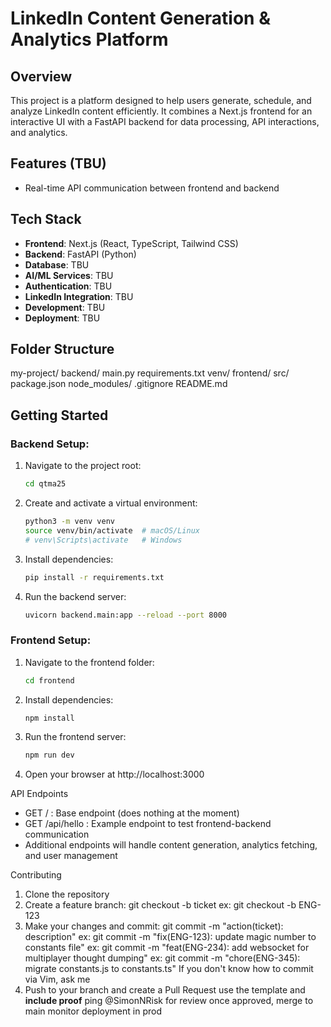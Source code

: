 # LinkedIn Content Generation & Analytics Platform

## Overview

This project is a platform designed to help users generate, schedule, and analyze LinkedIn content efficiently.
It combines a Next.js frontend for an interactive UI with a FastAPI backend for data processing, API interactions, and analytics.

## Features (TBU)

- Real-time API communication between frontend and backend

## Tech Stack

- **Frontend**: Next.js (React, TypeScript, Tailwind CSS)
- **Backend**: FastAPI (Python)
- **Database**: TBU
- **AI/ML Services**: TBU
- **Authentication**: TBU
- **LinkedIn Integration**: TBU
- **Development**: TBU
- **Deployment**: TBU

## Folder Structure

my-project/
backend/
main.py
requirements.txt
venv/
frontend/
src/
package.json
node_modules/
.gitignore
README.md

## Getting Started

### Backend Setup:

1. Navigate to the project root:
   ```bash
   cd qtma25
   ```
2. Create and activate a virtual environment:
   ```bash
   python3 -m venv venv
   source venv/bin/activate  # macOS/Linux
   # venv\Scripts\activate   # Windows
   ```
3. Install dependencies:
   ```bash
   pip install -r requirements.txt
   ```
4. Run the backend server:
   ```bash
   uvicorn backend.main:app --reload --port 8000
   ```

### Frontend Setup:

1. Navigate to the frontend folder:
   ```bash
   cd frontend
   ```
2. Install dependencies:
   ```bash
   npm install
   ```
3. Run the frontend server:
   ```bash
   npm run dev
   ```
4. Open your browser at http://localhost:3000

API Endpoints

- GET / : Base endpoint (does nothing at the moment)
- GET /api/hello : Example endpoint to test frontend-backend communication
- Additional endpoints will handle content generation, analytics fetching, and user management

Contributing

1. Clone the repository
2. Create a feature branch:
   git checkout -b ticket
   ex: git checkout -b ENG-123
3. Make your changes and commit:
   git commit -m "action(ticket): description"
   ex: git commit -m "fix(ENG-123): update magic number to constants file"
   ex: git commit -m "feat(ENG-234): add websocket for multiplayer thought dumping"
   ex: git commit -m "chore(ENG-345): migrate constants.js to constants.ts"
   If you don't know how to commit via Vim, ask me
4. Push to your branch and create a Pull Request
   use the template and **include proof**
   ping @SimonNRisk for review
   once approved, merge to main
   monitor deployment in prod
